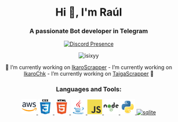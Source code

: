 <h1 align="center">Hi 👋, I'm Raúl</h1>
<h3 align="center">A passionate Bot developer in Telegram</h3>

<div align="center">

[![Discord Presence](https://lanyard-profile-readme.vercel.app/api/1051448817947521105
                            )](https://discord.com/users/1051448817947521105)
</div>

<p align="center"> <img src="https://komarev.com/ghpvc/?username=isixyy&label=Profile%20views&color=0e75b6&style=flat" alt="isixyy" /> </p>


<div align="center">

🔭 I’m currently working on [IkaroScrapper](https://t.me/IkaroScrapper) - I’m currently working on [IkaroChk](https://t.me/IkaroInfo) - I’m currently working on [TaigaScrapper](https://t.me/TaigaLogsScrapper) 🔭
</div>

<p align="left">
</p>

<h3 align="center">Languages and Tools:</h3>
<p align="center"> <a href="https://aws.amazon.com" target="_blank" rel="noreferrer"> <img src="https://raw.githubusercontent.com/devicons/devicon/master/icons/amazonwebservices/amazonwebservices-original-wordmark.svg" alt="aws" width="40" height="40"/> </a> <a href="https://www.w3schools.com/css/" target="_blank" rel="noreferrer"> <img src="https://raw.githubusercontent.com/devicons/devicon/master/icons/css3/css3-original-wordmark.svg" alt="css3" width="40" height="40"/> </a> <a href="https://www.w3.org/html/" target="_blank" rel="noreferrer"> <img src="https://raw.githubusercontent.com/devicons/devicon/master/icons/html5/html5-original-wordmark.svg" alt="html5" width="40" height="40"/> </a> <a href="https://www.java.com" target="_blank" rel="noreferrer"> <img src="https://raw.githubusercontent.com/devicons/devicon/master/icons/java/java-original.svg" alt="java" width="40" height="40"/> </a> <a href="https://developer.mozilla.org/en-US/docs/Web/JavaScript" target="_blank" rel="noreferrer"> <img src="https://raw.githubusercontent.com/devicons/devicon/master/icons/javascript/javascript-original.svg" alt="javascript" width="40" height="40"/> </a> <a href="https://nodejs.org" target="_blank" rel="noreferrer"> <img src="https://raw.githubusercontent.com/devicons/devicon/master/icons/nodejs/nodejs-original-wordmark.svg" alt="nodejs" width="40" height="40"/> </a> <a href="https://www.python.org" target="_blank" rel="noreferrer"> <img src="https://raw.githubusercontent.com/devicons/devicon/master/icons/python/python-original.svg" alt="python" width="40" height="40"/> </a> <a href="https://www.sqlite.org/" target="_blank" rel="noreferrer"> <img src="https://www.vectorlogo.zone/logos/sqlite/sqlite-icon.svg" alt="sqlite" width="40" height="40"/> </a> </p>
